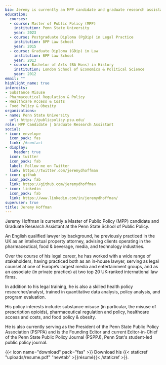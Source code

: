 ```yaml
---
bio: Jeremy is currently an MPP candidate and graduate research assistant at the Penn State School of Public Policy. He is also an English-qualified attorney, and previously practiced as an intellectual property lawyer in the UK. His policy interests include substance misuse (in particular, the misuse of prescription opioids), pharmaceutical policy & regulation, healthcare access & costs, and food policy & obesity.
education:
  courses:
  - course: Master of Public Policy (MPP)
    institution: Penn State University
    year: 2023
  - course: Postgraduate Diploma (PgDip) in Legal Practice
    institution: BPP Law School
    year: 2015
  - course: Graduate Diploma (GDip) in Law
    institution: BPP Law School
    year: 2013
  - course: Bachelor of Arts (BA Hons) in History
    institution: London School of Economics & Political Science
    year: 2012    
email: ""
highlight_name: true
interests:
- Substance Misuse
- Pharmaceutical Regulation & Policy
- Healthcare Access & Costs
- Food Policy & Obesity
organizations:
- name: Penn State University
  url: https://publicpolicy.psu.edu/
role: MPP Candidate | Graduate Research Assistant
social:
- icon: envelope
  icon_pack: fas
  link: /#contact
- display:
    header: true
  icon: twitter
  icon_pack: fab
  label: Follow me on Twitter
  link: https://twitter.com/jeremydhoffman
- icon: github
  icon_pack: fab
  link: https://github.com/jeremydhoffman
- icon: linkedin
  icon_pack: fab
  link: https://www.linkedin.com/in/jeremydhoffman/
superuser: true
title: Jeremy Hoffman
---
```


Jeremy Hoffman is currently a Master of Public Policy (MPP) candidate and Graduate Research Assistant at the Penn State School of Public Policy.

An English qualified lawyer by background, he previously practiced in the UK as an intellectual property attorney, advising clients operating in the pharmaceutical, food & beverage, media, and technology industries. 

Over the course of his legal career, he has worked with a wide range of stakeholders, having practiced both as an in-house lawyer, serving as legal counsel at one of Europe’s largest media and entertainment groups, and as an associate (in private practice) at two top 20 UK-ranked international law firms.

In addition to his legal training, he is also a skilled health policy researcher/analyst, trained in quantitative data analysis, policy analysis, and program evaluation.

His policy interests include: substance misuse (in particular, the misuse of prescription opioids), pharmaceutical regulation and policy, healthcare access and costs, and food policy & obesity.

He is also currently serving as the President of the Penn State Public Policy Association (PSPPA) and is the Founding Editor and current Editor-in-Chief of the Penn State Public Policy Journal (PSPPJ), Penn Stat's student-led public policy journal.

{{< icon name="download" pack="fas" >}} Download his {{< staticref "uploads/resume.pdf" "newtab" >}}résumé{{< /staticref >}}.
